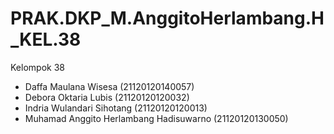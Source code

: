 # PRAK.DKP_M.AnggitoHerlambang.H_KEL.38
Kelompok 38

- Daffa Maulana Wisesa (21120120140057)
- Debora Oktaria Lubis (21120120120032)
- Indria Wulandari Sihotang (21120120120013)
- Muhamad Anggito Herlambang Hadisuwarno (21120120130050)
